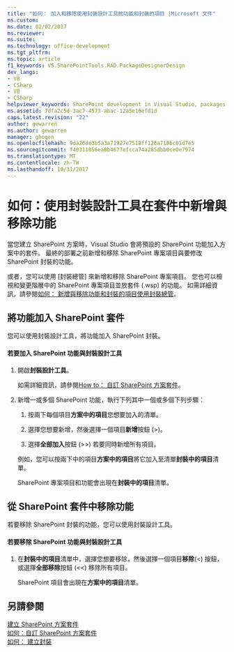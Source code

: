 ```yaml
---
title: "如何： 加入和移除使用封裝設計工具的功能和封裝的項目 |Microsoft 文件"
ms.custom: 
ms.date: 02/02/2017
ms.reviewer: 
ms.suite: 
ms.technology: office-development
ms.tgt_pltfrm: 
ms.topic: article
f1_keywords: VS.SharePointTools.RAD.PackageDesignerDesign
dev_langs:
- VB
- CSharp
- VB
- CSharp
helpviewer_keywords: SharePoint development in Visual Studio, packages
ms.assetid: 7dfa2c5d-3ac7-4573-abac-12a5e16efd1d
caps.latest.revision: "22"
author: gewarren
ms.author: gewarren
manager: ghogen
ms.openlocfilehash: 9da26de3b5a3a71927e7518ff126a7186c01d7e5
ms.sourcegitcommit: f40311056ea0b4677efcca74a285dbb0ce0e7974
ms.translationtype: MT
ms.contentlocale: zh-TW
ms.lasthandoff: 10/31/2017
---
```

# <a name="how-to-add-and-remove-features-and-items-to-a-package-by-using-the-package-designer"></a>如何：使用封裝設計工具在套件中新增與移除功能
  當您建立 SharePoint 方案時，Visual Studio 會將預設的 SharePoint 功能加入方案中的套件。 最終的部署之前新增和移除 SharePoint 專案項目與要修改 SharePoint 封裝的功能。  
  
 或者，您可以使用 [封裝總管] 來新增和移除 SharePoint 專案項目。 您也可以檢視和變更階層中的 SharePoint 專案項目並放套件 (.wsp) 的功能。 如需詳細資訊，請參閱[如何： 新增與移除功能和封裝的項目使用封裝總管](../sharepoint/how-to-add-and-remove-features-and-items-to-a-package-by-using-the-packaging-explorer.md)。  
  
## <a name="adding-features-to-a-sharepoint-package"></a>將功能加入 SharePoint 套件  
 您可以使用封裝設計工具，將功能加入 SharePoint 封裝。  
  
#### <a name="to-add-sharepoint-features-with-the-package-designer"></a>若要加入 SharePoint 功能與封裝設計工具  
  
1.  開啟**封裝設計工具**。  
  
     如需詳細資訊，請參閱[How to： 自訂 SharePoint 方案套件](../sharepoint/how-to-customize-a-sharepoint-solution-package.md)。  
  
2.  新增一或多個 SharePoint 功能，執行下列其中一個或多個下列步驟：  
  
    1.  按兩下每個項目**方案中的項目**您想要加入的清單。  
  
    2.  選擇您想要新增，然後選擇一個項目**新增**按鈕 (>)。  
  
    3.  選擇**全部加入**按鈕 (>>) 若要同時新增所有項目。  
  
     例如，您可以按兩下中的項目**方案中的項目**將它加入至清單**封裝中的項目**清單。  
  
     SharePoint 專案項目和功能會出現在**封裝中的項目**清單。  
  
## <a name="removing-features-from-a-sharepoint-package"></a>從 SharePoint 套件中移除功能  
 若要移除 SharePoint 封裝的功能，您可以使用封裝設計工具。  
  
#### <a name="to-remove-sharepoint-features-with-the-package-designer"></a>若要移除 SharePoint 功能與封裝設計工具  
  
1.  在**封裝中的項目**清單中，選擇您想要移除，然後選擇一個項目**移除**(<) 按鈕，或選擇**全部移除**按鈕 (<<) 移除所有項目。  
  
     SharePoint 項目會出現在**方案中的項目**清單。  
  
## <a name="see-also"></a>另請參閱  
 [建立 SharePoint 方案套件](../sharepoint/creating-sharepoint-solution-packages.md)   
 [如何：自訂 SharePoint 方案套件](../sharepoint/how-to-customize-a-sharepoint-solution-package.md)  
 [如何： 建立封裝](http://msdn.microsoft.com/en-us/b24be45c-e91d-49bb-afb0-7b265404214b)  
  
  